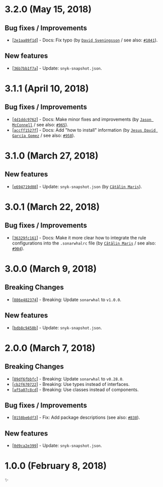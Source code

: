 # 3.2.0 (May 15, 2018)

## Bug fixes / Improvements

* [[`2e1aa89f1d`](https://github.com/sonarwhal/sonarwhal/commit/2e1aa89f1d7e5b8b098c26983addf82648701393)] - Docs: Fix typo (by [`David Sveningsson`](https://github.com/ext) / see also: [`#1041`](https://github.com/sonarwhal/sonarwhal/issues/1041)).

## New features

* [[`36b7bb1f7a`](https://github.com/sonarwhal/sonarwhal/commit/36b7bb1f7a3956182bc11e9425a9bce69fd91d03)] - Update: `snyk-snapshot.json`.


# 3.1.1 (April 10, 2018)

## Bug fixes / Improvements

* [[`4d1ddc9762`](https://github.com/sonarwhal/sonarwhal/commit/4d1ddc9762a45102039dfc8948e3d9e27e8364df)] - Docs: Make minor fixes and improvements (by [`Jason McConnell`](https://github.com/Maggers) / see also: [`#965`](https://github.com/sonarwhal/sonarwhal/issues/965)).
* [[`accff1527f`](https://github.com/sonarwhal/sonarwhal/commit/accff1527f07e4cb932cb79bf90ceadacbef0620)] - Docs: Add "how to install" information (by [`Jesus David García Gomez`](https://github.com/sarvaje) / see also: [`#958`](https://github.com/sonarwhal/sonarwhal/issues/958)).


# 3.1.0 (March 27, 2018)

## New features

* [[`e694719d08`](https://github.com/sonarwhal/sonarwhal/commit/e694719d082c742f4827eaa28f2d03f3af2a78b2)] - Update: `snyk-snapshot.json` (by [`Cătălin Mariș`](https://github.com/alrra)).


# 3.0.1 (March 22, 2018)

## Bug fixes / Improvements

* [[`36329fc161`](https://github.com/sonarwhal/sonarwhal/commit/36329fc161d90e8cf1b593d6fcde7262f3ceabae)] - Docs: Make it more clear how to integrate the rule configurations into the `.sonarwhalrc` file (by [`Cătălin Mariș`](https://github.com/alrra) / see also: [`#904`](https://github.com/sonarwhal/sonarwhal/issues/904)).


# 3.0.0 (March 9, 2018)

## Breaking Changes

* [[`886e482374`](https://github.com/sonarwhal/sonarwhal/commit/886e482374239974b06c1dad932a7d3324e9de9a)] - Breaking: Update `sonarwhal` to `v1.0.0`.

## New features

* [[`bdb8c9450b`](https://github.com/sonarwhal/sonarwhal/commit/bdb8c9450b26dd6b2bfe9c23f92b23e1f33105ac)] - Update: `snyk-snapshot.json`.


# 2.0.0 (March 7, 2018)

## Breaking Changes

* [[`89df6fbbfc`](https://github.com/sonarwhal/sonarwhal/commit/89df6fbbfcb6be936a12c77fe932a7ccc0e35d73)] - Breaking: Update `sonarwhal` to `v0.28.0`.
* [[`cb2f670722`](https://github.com/sonarwhal/sonarwhal/commit/cb2f67072276cfe624cf60bf2381eb6cb1ef5a16)] - Breaking: Use types instead of interfaces.
* [[`af5a07c8cd`](https://github.com/sonarwhal/sonarwhal/commit/af5a07c8cd825d5b41bf65444d78a83e743875b9)] - Breaking: Use classes instead of components.

## Bug fixes / Improvements

* [[`0158be6df3`](https://github.com/sonarwhal/sonarwhal/commit/0158be6df36e9aa1268f4b5f9cafaf3b4e45ffef)] - Fix: Add package descriptions (see also: [`#838`](https://github.com/sonarwhal/sonarwhal/issues/838)).

## New features

* [[`0d9ca2e399`](https://github.com/sonarwhal/sonarwhal/commit/0d9ca2e3992e6c394cf0cb2d675ddf96d2045562)] - Update: `snyk-snapshot.json`.


# 1.0.0 (February 8, 2018)

✨
